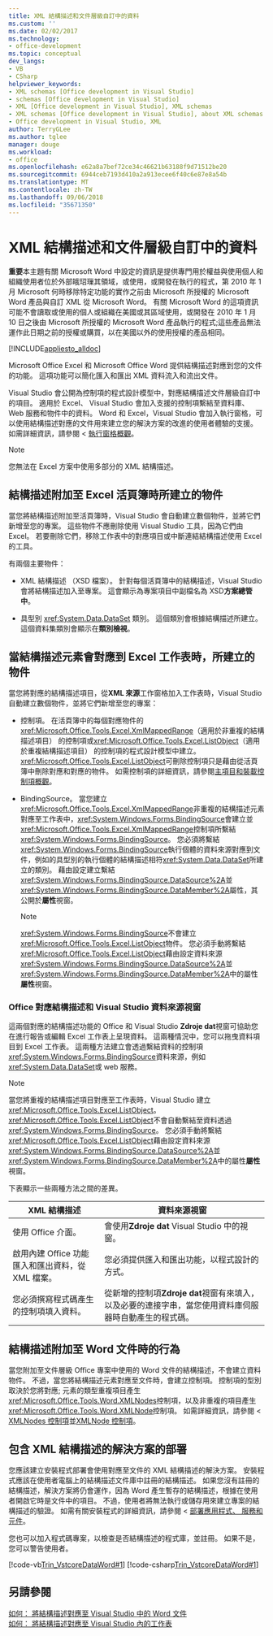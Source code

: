 ```yaml
---
title: XML 結構描述和文件層級自訂中的資料
ms.custom: ''
ms.date: 02/02/2017
ms.technology:
- office-development
ms.topic: conceptual
dev_langs:
- VB
- CSharp
helpviewer_keywords:
- XML schemas [Office development in Visual Studio]
- schemas [Office development in Visual Studio]
- XML [Office development in Visual Studio], XML schemas
- XML schemas [Office development in Visual Studio], about XML schemas and data
- Office development in Visual Studio, XML
author: TerryGLee
ms.author: tglee
manager: douge
ms.workload:
- office
ms.openlocfilehash: e62a8a7bef72ce34c46621b63188f9d71512be20
ms.sourcegitcommit: 6944ceb7193d410a2a913ecee6f40c6e87e8a54b
ms.translationtype: MT
ms.contentlocale: zh-TW
ms.lasthandoff: 09/06/2018
ms.locfileid: "35671350"
---
```

# <a name="xml-schemas-and-data-in-document-level-customizations"></a>XML 結構描述和文件層級自訂中的資料
  **重要**本主題有關 Microsoft Word 中設定的資訊是提供專門用於權益與使用個人和組織使用者位於外部皒玿璅其領域，或使用，或開發在執行的程式，第 2010 年 1 月 Microsoft 何時移除特定功能的實作之前由 Microsoft 所授權的 Microsoft Word 產品與自訂 XML 從 Microsoft Word。 有關 Microsoft Word 的這項資訊可能不會讀取或使用的個人或組織在美國或其區域使用，或開發在 2010 年 1 月 10 日之後由 Microsoft 所授權的 Microsoft Word 產品執行的程式;這些產品無法運作此日期之前的授權或購買，以在美國以外的使用授權的產品相同。  
  
 [!INCLUDE[appliesto_alldoc](../vsto/includes/appliesto-alldoc-md.md)]  
  
 Microsoft Office Excel 和 Microsoft Office Word 提供結構描述對應到您的文件的功能。 這項功能可以簡化匯入和匯出 XML 資料流入和流出文件。  
  
 Visual Studio 會公開為控制項的程式設計模型中，對應結構描述文件層級自訂中的項目。 適用於 Excel、 Visual Studio 會加入支援的控制項繫結至資料庫、 Web 服務和物件中的資料。 Word 和 Excel，Visual Studio 會加入執行窗格，可以使用結構描述對應的文件用來建立您的解決方案的改進的使用者體驗的支援。 如需詳細資訊，請參閱 <<c0> [ 執行窗格概觀](../vsto/actions-pane-overview.md)。  
  
> [!NOTE]  
>  您無法在 Excel 方案中使用多部分的 XML 結構描述。  
  
## <a name="objects-created-when-schemas-are-attached-to-excel-workbooks"></a>結構描述附加至 Excel 活頁簿時所建立的物件  
 當您將結構描述附加至活頁簿時，Visual Studio 會自動建立數個物件，並將它們新增至您的專案。 這些物件不應刪除使用 Visual Studio 工具，因為它們由 Excel。 若要刪除它們，移除工作表中的對應項目或中斷連結結構描述使用 Excel 的工具。  
  
 有兩個主要物件：  
  
-   XML 結構描述 （XSD 檔案）。 針對每個活頁簿中的結構描述，Visual Studio 會將結構描述加入至專案。 這會顯示為專案項目中副檔名為 XSD**方案總管 中**。  
  
-   具型別 <xref:System.Data.DataSet> 類別。 這個類別會根據結構描述所建立。 這個資料集類別會顯示在**類別檢視**。  
  
## <a name="objects-created-when-schema-elements-are-mapped-to-excel-worksheets"></a>當結構描述元素會對應到 Excel 工作表時，所建立的物件  
 當您將對應的結構描述項目，從**XML 來源**工作窗格加入工作表時，Visual Studio 自動建立數個物件，並將它們新增至您的專案：  
  
-   控制項。 在活頁簿中的每個對應物件的<xref:Microsoft.Office.Tools.Excel.XmlMappedRange>（適用於非重複的結構描述項目） 的控制項或<xref:Microsoft.Office.Tools.Excel.ListObject>（適用於重複結構描述項目） 的控制項的程式設計模型中建立。 <xref:Microsoft.Office.Tools.Excel.ListObject>可刪除控制項只是藉由從活頁簿中刪除對應和對應的物件。 如需控制項的詳細資訊，請參閱[主項目和裝載控制項概觀](../vsto/host-items-and-host-controls-overview.md)。  
  
-   BindingSource。 當您建立<xref:Microsoft.Office.Tools.Excel.XmlMappedRange>非重複的結構描述元素對應至工作表中，<xref:System.Windows.Forms.BindingSource>會建立並<xref:Microsoft.Office.Tools.Excel.XmlMappedRange>控制項所繫結<xref:System.Windows.Forms.BindingSource>。 您必須將繫結<xref:System.Windows.Forms.BindingSource>執行個體的資料來源對應到文件，例如的具型別的執行個體的結構描述相符<xref:System.Data.DataSet>所建立的類別。 藉由設定建立繫結<xref:System.Windows.Forms.BindingSource.DataSource%2A>並<xref:System.Windows.Forms.BindingSource.DataMember%2A>屬性，其公開於**屬性**視窗。  
  
    > [!NOTE]  
    >  <xref:System.Windows.Forms.BindingSource>不會建立<xref:Microsoft.Office.Tools.Excel.ListObject>物件。 您必須手動將繫結<xref:Microsoft.Office.Tools.Excel.ListObject>藉由設定資料來源<xref:System.Windows.Forms.BindingSource.DataSource%2A>並<xref:System.Windows.Forms.BindingSource.DataMember%2A>中的屬性**屬性**視窗。  
  
### <a name="office-mapped-schemas-and-the-visual-studio-data-sources-window"></a>Office 對應結構描述和 Visual Studio 資料來源視窗  
 這兩個對應的結構描述功能的 Office 和 Visual Studio **Zdroje dat**視窗可協助您在進行報告或編輯 Excel 工作表上呈現資料。 這兩種情況中，您可以拖曳資料項目到 Excel 工作表。 這兩種方法建立會透過繫結資料的控制項<xref:System.Windows.Forms.BindingSource>資料來源，例如<xref:System.Data.DataSet>或 web 服務。  
  
> [!NOTE]  
>  當您將重複的結構描述項目對應至工作表時，Visual Studio 建立<xref:Microsoft.Office.Tools.Excel.ListObject>。 <xref:Microsoft.Office.Tools.Excel.ListObject>不會自動繫結至資料透過<xref:System.Windows.Forms.BindingSource>。 您必須手動將繫結<xref:Microsoft.Office.Tools.Excel.ListObject>藉由設定資料來源<xref:System.Windows.Forms.BindingSource.DataSource%2A>並<xref:System.Windows.Forms.BindingSource.DataMember%2A>中的屬性**屬性**視窗。  
  
 下表顯示一些兩種方法之間的差異。  
  
|XML 結構描述|資料來源視窗|  
|----------------|-------------------------|  
|使用 Office 介面。|會使用**Zdroje dat** Visual Studio 中的視窗。|  
|啟用內建 Office 功能匯入和匯出資料，從 XML 檔案。|您必須提供匯入和匯出功能，以程式設計的方式。|  
|您必須撰寫程式碼產生的控制項填入資料。|從新增的控制項**Zdroje dat**視窗有來填入，以及必要的連接字串，當您使用資料庫伺服器時自動產生的程式碼。|  
  
## <a name="behavior-when-schemas-are-attached-to-word-documents"></a>結構描述附加至 Word 文件時的行為  
 當您附加至文件層級 Office 專案中使用的 Word 文件的結構描述，不會建立資料物件。 不過，當您將結構描述元素對應至文件時，會建立控制項。 控制項的型別取決於您將對應; 元素的類型重複項目產生<xref:Microsoft.Office.Tools.Word.XMLNodes>控制項，以及非重複的項目產生<xref:Microsoft.Office.Tools.Word.XMLNode>控制項。 如需詳細資訊，請參閱 < [XMLNodes 控制項](../vsto/xmlnodes-control.md)並[XMLNode 控制項](../vsto/xmlnode-control.md)。  
  
## <a name="deployment-of-solutions-that-include-xml-schemas"></a>包含 XML 結構描述的解決方案的部署  
 您應該建立安裝程式部署會使用對應至文件的 XML 結構描述的解決方案。 安裝程式應該在使用者電腦上的結構描述文件庫中註冊的結構描述。 如果您沒有註冊的結構描述，解決方案將仍會運作，因為 Word 產生暫存的結構描述，根據在使用者開啟它時是文件中的項目。 不過，使用者將無法執行或儲存用來建立專案的結構描述的驗證。 如需有關安裝程式的詳細資訊，請參閱 <<c0> [ 部署應用程式、 服務和元件](/visualstudio/deployment/deploying-applications-services-and-components)。  
  
 您也可以加入程式碼專案，以檢查是否結構描述的程式庫，並註冊。 如果不是，您可以警告使用者。  
  
 [!code-vb[Trin_VstcoreDataWord#1](../vsto/codesnippet/VisualBasic/Trin_VstcoreDataWordVB/ThisDocument.vb#1)]
 [!code-csharp[Trin_VstcoreDataWord#1](../vsto/codesnippet/CSharp/Trin_VstcoreDataWordCS/ThisDocument.cs#1)]  
  
## <a name="see-also"></a>另請參閱  
 [如何： 將結構描述對應至 Visual Studio 中的 Word 文件](../vsto/how-to-map-schemas-to-word-documents-inside-visual-studio.md)   
 [如何： 將結構描述對應至 Visual Studio 內的工作表](../vsto/how-to-map-schemas-to-worksheets-inside-visual-studio.md)  
  
  
